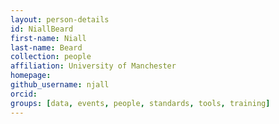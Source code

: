 ```yaml
---
layout: person-details
id: NiallBeard
first-name: Niall
last-name: Beard
collection: people
affiliation: University of Manchester
homepage: 
github_username: njall
orcid:
groups: [data, events, people, standards, tools, training]
---
```

